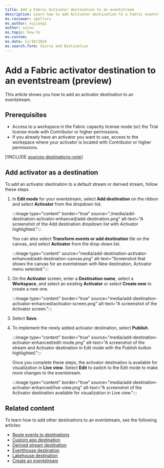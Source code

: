 ```yaml
---
title: Add a Fabric Activator destination to an eventstream
description: Learn how to add Activator destination to a Fabric eventstream. This feature is currently in preview.
ms.reviewer: spelluru
ms.author: xujiang1
author: xujxu
ms.topic: how-to
ms.custom:
ms.date: 11/18/2024
ms.search.form: Source and Destination
---
```


# Add a Fabric activator destination to an eventstream (preview)

This article shows you how to add an activator destination to an eventstream.

## Prerequisites

- Access to a workspace in the Fabric capacity license mode (or) the Trial license mode with Contributor or higher permissions. 
- If you already have an activator you want to use, access to the workspace where your activator is located with Contributor or higher permissions.

[!INCLUDE [sources-destinations-note](./includes/sources-destinations-note.md)]

## Add activator as a destination

To add an activator destination to a default stream or derived stream, follow these steps.

1. In **Edit mode** for your eventstream, select **Add destination** on the ribbon and select **Activator** from the dropdown list.

   :::image type="content" border="true" source="./media/add-destination-activator-enhanced/add-destination.png" alt-text="A screenshot of the Add destination dropdown list with Activator highlighted.":::

    You can also select **Transform events or add destination** tile on the canvas, and select **Activator** from the drop-down list. 

   :::image type="content" source="media/add-destination-activator-enhanced/add-destination-canvas.png" alt-text="Screenshot that shows the canvas for an eventstream with New destination, Activator menu selected.":::

1. On the **Activator** screen, enter a **Destination name**, select a **Workspace**, and select an existing **Activator** or select **Create new** to create a new one.

   :::image type="content" border="true" source="media/add-destination-activator-enhanced/activator-screen.png" alt-text="A screenshot of the Activator screen.":::

1. Select **Save**.
1. To implement the newly added activator destination, select **Publish**.

   :::image type="content" border="true" source="media/add-destination-activator-enhanced/edit-mode.png" alt-text="A screenshot of the stream and Activator destination in Edit mode with the Publish button highlighted.":::

   Once you complete these steps, the activator destination is available for visualization in **Live view**. Select **Edit** to switch to the Edit mode to make more changes to the eventstream.

   :::image type="content" border="true" source="media/add-destination-activator-enhanced/live-view.png" alt-text="A screenshot of the Activator destination available for visualization in Live view.":::

## Related content

To learn how to add other destinations to an eventstream, see the following articles: 

- [Route events to destinations](add-manage-eventstream-destinations.md)
- [Custom app destination](add-destination-custom-app.md)
- [Derived stream destination](add-destination-derived-stream.md)
- [Eventhouse destination](add-destination-kql-database.md)
- [Lakehouse destination](add-destination-lakehouse.md)
- [Create an eventstream](create-manage-an-eventstream.md)
